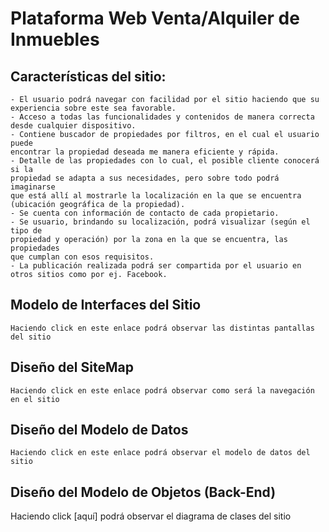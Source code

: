 # Plataforma Web Venta/Alquiler de Inmuebles

## Características del sitio:
```
- El usuario podrá navegar con facilidad por el sitio haciendo que su experiencia sobre este sea favorable.
- Acceso a todas las funcionalidades y contenidos de manera correcta desde cualquier dispositivo.
- Contiene buscador de propiedades por filtros, en el cual el usuario puede
encontrar la propiedad deseada me manera eficiente y rápida.
- Detalle de las propiedades con lo cual, el posible cliente conocerá si la
propiedad se adapta a sus necesidades, pero sobre todo podrá imaginarse
que está allí al mostrarle la localización en la que se encuentra (ubicación geográfica de la propiedad).
- Se cuenta con información de contacto de cada propietario.
- Se usuario, brindando su localización, podrá visualizar (según el tipo de
propiedad y operación) por la zona en la que se encuentra, las propiedades
que cumplan con esos requisitos.
- La publicación realizada podrá ser compartida por el usuario en otros sitios como por ej. Facebook.
```


## Modelo de Interfaces del Sitio 
```
Haciendo click en este enlace podrá observar las distintas pantallas del sitio 
```

## Diseño del SiteMap
```
Haciendo click en este enlace podrá observar como será la navegación en el sitio
```

## Diseño del Modelo de Datos
```
Haciendo click en este enlace podrá observar el modelo de datos del sitio 
```

## Diseño del Modelo de Objetos (Back-End)
Haciendo click [aquí] podrá observar el diagrama de clases del sitio 
